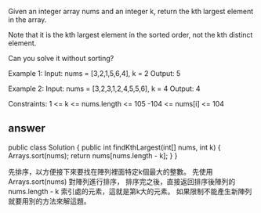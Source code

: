 Given an integer array nums and an integer k, return the kth largest element in the array.

Note that it is the kth largest element in the sorted order, not the kth distinct element.

Can you solve it without sorting?

Example 1:
Input: nums = [3,2,1,5,6,4], k = 2
Output: 5

Example 2:
Input: nums = [3,2,3,1,2,4,5,5,6], k = 4
Output: 4
 
Constraints:
1 <= k <= nums.length <= 105
-104 <= nums[i] <= 104

## answer
public class Solution {
    public int findKthLargest(int[] nums, int k) {
        Arrays.sort(nums);
        return nums[nums.length - k];
    }
}

先排序，以方便接下來要找在陣列裡面特定k個最大的整數。
先使用 Arrays.sort(nums) 對陣列進行排序，
排序完之後，直接返回排序後陣列的 nums.length - k 索引處的元素，這就是第k大的元素。
如果限制不能產生新陣列就要用別的方法來解這題。